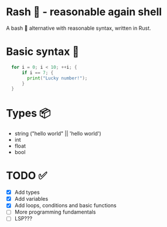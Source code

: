 # Rash 🦀 - reasonable again shell

A bash 🐚 alternative with reasonable syntax, written in Rust.

# Basic syntax 📜
```go
  for i = 0; i < 10; ++i; {
      if i == 7; {
        print("Lucky number!");
      }
  }
```
# Types 📦
- string ("hello world" || 'hello world')
- int
- float
- bool

# TODO ✅
- [x] Add types
- [x] Add variables
- [x] Add loops, conditions and basic functions
- [ ] More programming fundamentals
- [ ] LSP???

